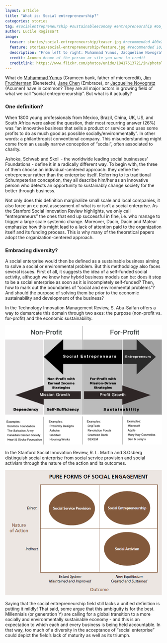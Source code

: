 ```yaml
---
layout: article
title: "What is: Social entrepreneurship?"
categories: stories
tag: #socialentrepreneurship #sustainableeconomy #entrepreneurship #GG_IndustryInnovationAndInfrastructure #GG_ResponsibleConsumptionAndProduction #innovation #socialbusiness #socialresponsibility
author: Lucile Rogissart
image:
  teaser: stories/social-entrepreneurship/teaser.jpg #recommended 400x250
  feature: stories/social-entrepreneurship/feature.jpg #recommended 1024x256
  description: "From left to right: Muhammad Yunus, Jacqueline Novogratz, Jim Fruchterman, Jane Chen"
  credit: Acumen #name of the person or site you want to credit
  creditlink: https://www.flickr.com/photos/unido/18417613721/in/photolist-u4v5Ua-t7vptX-u4uDve-bwrt3z-7NkjpC-93z2Um-eYkq5p-9NzW1H-e9KGnq-aUZzXc-bLNpEB-bLNqMi-93uBkT-7EswRe-bpYL8L-bpYKYd-93z3qm-93z2yE-5cCUc4-fjMbw7-93ydpE-dgSQpG-dgSQjd-dgSQf7-qw7sGc-dgSPMe-7xwPdD-8V1n2U-93vcrP-85ALCK-93vbAe-93ygtw-2jVopq-93uz7X-bpYLj9-cHtU6d-nYbRGQ-ofosm4-8YYfMf-8YYghq-8YUAQp-8YXE7S-8YYg1W-bpYLo7-bCTHqP-bpYLf9-d63iLf-5ZnhVa-nYbE4Q-nYbNpZ #url to their site or licensing
---
```


What do [Muhammad Yunus](http://www.grameen-info.org/grameen-founder-muhammad-yunus/) (Grameen bank, father of microcredit), [Jim Fruchterman](http://benetech.org/about-us/the-benetech-story/) (Benetech), [Jane Chen](http://embraceglobal.org/who-we-are/our-story/) (Embrace), or [Jacqueline Novogratz](http://acumen.org/people/board/jacqueline-novogratz/) (Acumen) have in common? They are all major actors in growing field of what we call “social entrepreneurship”. But what is it actually?

<h3>One definition?</h3>

When 1800 young professionals from Mexico, Brazil, China, UK, US, and South Africa were asked the question, their most recurring answer (26%) was “an innovative business that sells a product or service and uses some profits to do as much good as possible socially/environmentally”. In other words: a philanthropist conventional company. This misunderstanding might come from an usually narrow conception of “social”, often associated to charity. 

Ashoka, Schwab and Skoll - the worldwide leading social businesses’ Foundations  - define it in a radically different way. To begin with, the three of them choose an individual-centered approach: they define the entrepreneur rather than the enterprise itself. Referring to its traditional Schumpeterian conception, they all describe him/her as an innovative person who detects an opportunity to sustainably change society for the better through business. 

Not only does this definition marginalize small scale and local companies, it also force an ex-post assessment of what is or isn’t a social enterprise. As the Stanford Social Innovation Review highlights, we only call “entrepreneurs” the ones that end up successful in fine, i.e. who manage to trigger a large scale systemic change. Moreover, Dacin, Dacin and Matear emphasize how this might lead to a lack of attention paid to the organization itself and its funding process. This is why many of the theoretical papers adopt the organization-centered approach.

<h3>Embracing diversity?</h3>

A social enterprise would then be defined as a sustainable business aiming to solve a social or environmental problem. But this methodology also faces several issues. First of all, it suggests the idea of a self-funded social activity, although we know how hybrid business models can be: does it stop to be a social enterprise as soon as it is incompletely self-funded? Then, how to mark out the boundaries of “social and environmental problems”? And should the purpose of solving them be prior to the economic sustainability and development of the business?

In the Technology Innovation Management Review, S. Abu-Saifan offers a way to demarcate this domain through two axes: the purpose (non-profit vs. for-profit) and the economic sustainability.

<img src="/images/stories/social-entrepreneurship/abu-saifan-theory.png">

In the Stanford Social Innovation Review, R. L. Martin and S.Osberg distinguish social enterprise from social service provision and social activism through the nature of the action and its outcomes.

<img src="/images/stories/social-entrepreneurship/stanford-theory.png">

Saying that the social entrepreneurship field still lacks a unified definition is putting it mildly! That said, some argue that this ambiguity is for the best. Millennials (or generation Y) are calling for a global transition to a more socially and environmentally sustainable economy - and this is an expectation to which each and every business is being held accountable. In that way, too much of a diversity in the acceptance of “social enterprise” could depict the field’s lack of maturity as well as its triumph.
